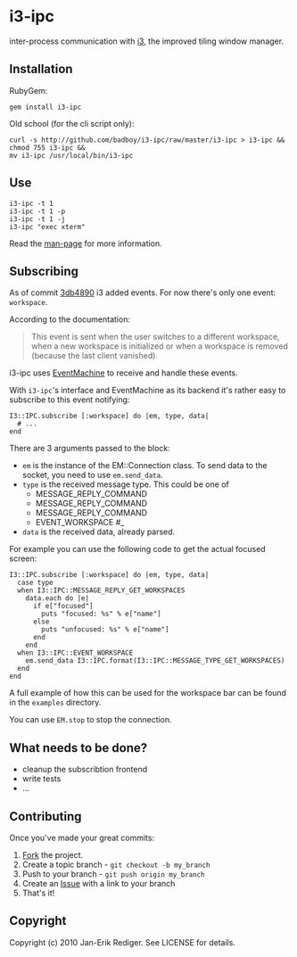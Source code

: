 i3-ipc
======

inter-process communication with [i3][], the improved tiling window manager.

Installation
------------

RubyGem:

    gem install i3-ipc

Old school (for the cli script only):

    curl -s http://github.com/badboy/i3-ipc/raw/master/i3-ipc > i3-ipc &&
    chmod 755 i3-ipc &&
    mv i3-ipc /usr/local/bin/i3-ipc

Use
---

    i3-ipc -t 1
    i3-ipc -t 1 -p
    i3-ipc -t 1 -j
    i3-ipc "exec xterm"

Read the [man-page]() for more information.

Subscribing
-----------

As of commit [3db4890]() i3 added events.
For now there's only one event: `workspace`.

According to the documentation:
> This event is sent when the user switches to a different workspace, when a new workspace is initialized or when a workspace is removed (because the last client vanished).

i3-ipc uses [EventMachine][em] to receive and handle these events.

With `i3-ipc`'s interface and EventMachine as its backend it's rather easy to subscribe to this event notifying:

    I3::IPC.subscribe [:workspace] do |em, type, data|
      # ...
    end

There are 3 arguments passed to the block:

* `em` is the instance of the EM::Connection class.
To send data to the socket, you need to use `em.send_data`.
* `type` is the received message type.
This could be one of
  * MESSAGE_REPLY_COMMAND
  * MESSAGE_REPLY_COMMAND
  * MESSAGE_REPLY_COMMAND
  * EVENT_WORKSPACE #_
* `data` is the received data, already parsed.

For example you can use the following code to get the actual focused screen:

    I3::IPC.subscribe [:workspace] do |em, type, data|
      case type
      when I3::IPC::MESSAGE_REPLY_GET_WORKSPACES
        data.each do |e|
          if e["focused"]
            puts "focused: %s" % e["name"]
          else
            puts "unfocused: %s" % e["name"]
          end
        end
      when I3::IPC::EVENT_WORKSPACE
        em.send_data I3::IPC.format(I3::IPC::MESSAGE_TYPE_GET_WORKSPACES)
      end
    end

A full example of how this can be used for the workspace bar can be found in the `examples` directory.

You can use `EM.stop` to stop the connection.


What needs to be done?
----------------------

* cleanup the subscribtion frontend
* write tests
* …

Contributing
------------

Once you've made your great commits:

1. [Fork]() the project.
2. Create a topic branch - `git checkout -b my_branch`
3. Push to your branch - `git push origin my_branch`
4. Create an [Issue]() with a link to your branch
5. That's it!

Copyright
---------

Copyright (c) 2010 Jan-Erik Rediger. See LICENSE for details.

[i3]: http://i3.zekjur.net/
[manpage]: http://badboy.github.com/i3-ipc/
[3db4890]: http://code.stapelberg.de/git/i3/commit/?h=next&id=3db4890683e87
[em]: http://github.com/eventmachine/eventmachine
[fork]: http://help.github.com/forking/
[issue]: http://github.com/badboy/i3-ipc/issues
